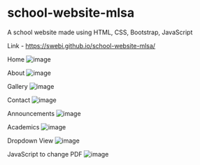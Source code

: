 # school-website-mlsa
A school website made using HTML, CSS, Bootstrap, JavaScript 


Link - https://swebi.github.io/school-website-mlsa/

Home
![image](https://github.com/Swebi/school-website-mlsa/assets/82446436/1b9dd8e8-8989-4049-81b7-52866dbb99c8)


About
![image](https://github.com/Swebi/school-website-mlsa/assets/82446436/bdb547ba-3e01-41cc-b039-734fc481b959)



Gallery
![image](https://github.com/Swebi/school-website-mlsa/assets/82446436/5d47a456-7abc-47cd-92cc-d262e19856e0)

Contact
![image](https://github.com/Swebi/school-website-mlsa/assets/82446436/0f9e4186-52c8-490b-882b-8e625f165283)

Announcements
![image](https://github.com/Swebi/school-website-mlsa/assets/82446436/d8f93c8a-8a7a-4d8f-8a0d-7e0c47ef1815)

Academics
![image](https://github.com/Swebi/school-website-mlsa/assets/82446436/6a49aff3-328d-4faf-8365-e20ad4968621)

Dropdown View
![image](https://github.com/Swebi/school-website-mlsa/assets/82446436/844dc625-8c32-4d0d-b0ea-0fc467544c0d)

JavaScript to change PDF
![image](https://github.com/Swebi/school-website-mlsa/assets/82446436/eb307db5-e373-47d6-a637-45d5597727ab)






